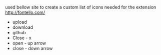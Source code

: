 used bellow site to create a custom list of icons needed for the extension
http://fontello.com/

* upload
* download
* github
* Close - x
* open - up arrow
* close - down arrow